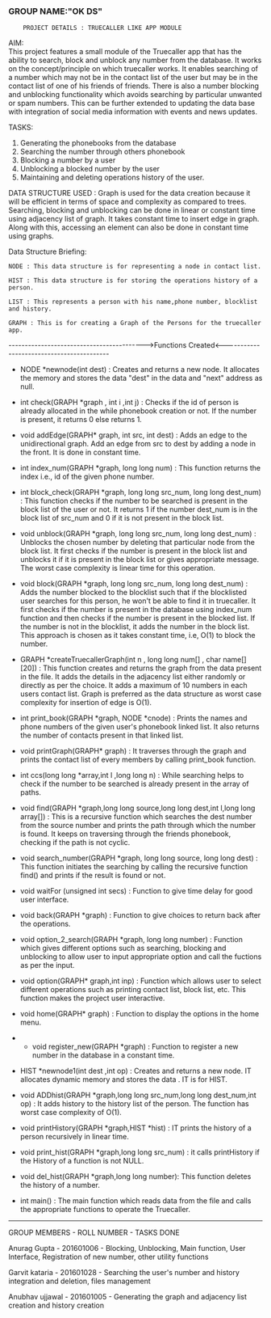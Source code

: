 ### GROUP NAME:"OK DS"


		PROJECT DETAILS : TRUECALLER LIKE APP MODULE


AIM:	
This project features a small module of the Truecaller app that has the ability to search, block and unblock any number from the database. It works on the concept/principle on which truecaller works. It enables searching of a number which may not be in the contact list of the user but may be in the contact list of one of his friends of friends. There is also a number blocking and unblocking functionality which avoids searching by particular unwanted or spam numbers. This can be further extended to updating the data base with integration of social media information with events and news updates.

 
TASKS: 	
1. Generating the phonebooks from the database
2. Searching the number through others phonebook	
3. Blocking a number by a user 
4. Unblocking a blocked number by the user
5. Maintaining and deleting operations history of the user.

DATA STRUCTURE USED : Graph is used for the data creation because it will be efficient in terms of space and complexity as compared to trees. Searching, blocking and unblocking can be done in linear or constant time using adjacency list of graph. It takes constant time to insert edge in graph. Along with this, accessing an element can also be done in constant time using graphs. 

Data Structure Briefing:

	NODE : This data structure is for representing a node in contact list.

	HIST : This data structure is for storing the operations history of a person.
	
	LIST : This represents a person with his name,phone number, blocklist and history.

	GRAPH : This is for creating a Graph of the Persons for the truecaller app. 



------------------------------------------>Functions Created<------------------------------------------


* NODE *newnode(int dest) :	Creates and returns a new node. It allocates the memory and stores the data "dest" in the data and "next" address as null.
	
* int check(GRAPH *graph , int i ,int j) :	Checks if the id of person is already allocated in the while phonebook creation or not. If the number is present, it returns 0 else returns 1. 

* void addEdge(GRAPH* graph, int src, int dest) :		Adds an edge to the unidirectional graph. Add an edge from src to dest by adding a node in the front.	It is done in constant time.

* int index_num(GRAPH *graph, long long num) :	This function returns the index i.e., id of the given phone number.

* int block_check(GRAPH *graph, long long src_num, long long dest_num) :		This function checks if the number to be searched is present in the block list of the user or not. It returns 1 if the number dest_num is in the block list of src_num and 0 if it is not present in the block list.

* void unblock(GRAPH *graph, long long src_num, long long dest_num) :		Unblocks the chosen number by deleting that particular node from the block list. It first checks if the number is present in the block list and unblocks it if it is present in the block list or gives appropriate message. The worst case complexity is linear time for this operation.

* void block(GRAPH *graph, long long src_num, long long dest_num) :	Adds the number blocked to the blocklist such that if the blocklisted user searches for this person, he won't be able to find it in truecaller. It first checks if the number is present in the database using index_num function and then checks if the number is present in the blocked list. If the number is not in the blocklist, it adds the number in the block list. This approach is chosen as it takes constant time, i.e, O(1) to block the number.

* GRAPH *createTruecallerGraph(int n , long long num[] , char name[][20]) :	This function creates and returns the graph from the data present in the file. It adds the details in the adjacency list either randomly or directly as per the choice. It adds a maximum of 10 numbers in each users contact list. Graph is preferred as the data structure as worst case complexity for insertion of edge is O(1).

* int print_book(GRAPH *graph, NODE *cnode) :		Prints the names and phone numbers of the given user's phonebook linked list. It also returns the number of contacts present in that linked list.

* void printGraph(GRAPH* graph) :		It traverses through the graph and prints the contact list of every members by calling print_book function.

* int ccs(long long *array,int l ,long long n) :		While searching helps to check if the number to be searched is already present in the array of paths.

* void find(GRAPH *graph,long long source,long long dest,int l,long long array[]) :		This is a recursive function which searches the dest number from the source number and prints the path through which the number is 	found. It keeps on traversing through the friends phonebook, checking if the path is not cyclic.

* void search_number(GRAPH *graph, long long source, long long dest) :	This function initiates the searching by calling the recursive function find() and prints if the result is found or not.

* void waitFor (unsigned int secs) :		Function to give time delay for good user interface.

* void back(GRAPH *graph) :		Function to give choices to return back after the operations.

* void option_2_search(GRAPH *graph, long long number) :		Function which gives different options such as searching, blocking and unblocking to allow user to input appropriate option and call the fuctions as per the input.

* void option(GRAPH* graph,int inp) :		Function which allows user to select different operations such as printing contact list, block list, etc. This function makes the project user interactive.

* void home(GRAPH* graph) :	Function to display the options in the home menu.

* * void register_new(GRAPH *graph) :	Function to register a new number in the database in a constant time.

* HIST *newnode1(int dest ,int op) : Creates and returns a new node. IT allocates dynamic memory and stores the data . IT is for HIST.

* void ADDhist(GRAPH *graph,long long src_num,long long dest_num,int op) :	It adds history to the history list of the person. The function has worst case complexity of O(1).

* void printHistory(GRAPH *graph,HIST *hist) :
	IT prints the history of a person recursively in linear time.

* void print_hist(GRAPH *graph,long long src_num)	:
	it calls printHistory if the History of a function is not NULL.

* void del_hist(GRAPH *graph,long long number): This function deletes the history of a number.  		


* int main() :	The main function which reads data from the file and calls the appropriate functions to operate the Truecaller.
  

---


GROUP MEMBERS	-	ROLL NUMBER	-	TASKS DONE

Anurag Gupta	-	201601006	-	Blocking, Unblocking, Main function, User Interface, Registration of new number, other utility functions 

Garvit kataria	-	201601028	-	Searching the user's number and history integration and deletion, files management 

Anubhav ujjawal	-	201601005	-	Generating the graph and adjacency list creation and history creation
